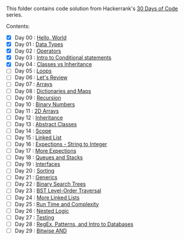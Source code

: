 This folder contains code solution from Hackerrank's [30 Days of Code](https://www.hackerrank.com/domains/tutorials/30-days-of-code) series.

Contents:
- [x] Day 00 : [Hello, World](https://www.hackerrank.com/challenges/30-hello-world/problem) 
- [x] Day 01 : [Data Types](https://www.hackerrank.com/challenges/30-data-types/problem) 
- [x] Day 02 : [Operators](https://www.hackerrank.com/challenges/30-operators/problem) 
- [x] Day 03 : [Intro to Conditional statements](https://www.hackerrank.com/challenges/30-conditional-statements/problem) 
- [x] Day 04 : [Classes vs Inheritance](https://www.hackerrank.com/challenges/30-class-vs-instance/problem) 
- [ ] Day 05 : [Loops](https://www.hackerrank.com/challenges/30-loops/problem)
- [ ] Day 06 : [Let's Review](https://www.hackerrank.com/challenges/30-review-loop/problem)
- [ ] Day 07 : [Arrays](https://www.hackerrank.com/challenges/30-arrays/problem)
- [ ] Day 08 : [Dictionaries and Maps](https://www.hackerrank.com/challenges/30-dictionaries-and-maps/problem)
- [ ] Day 09 : [Recursion](https://www.hackerrank.com/challenges/30-recursion/problem)
- [ ] Day 10 : [Binary Numbers](https://www.hackerrank.com/challenges/30-binary-numbers/problem)
- [ ] Day 11 : [2D Arrays](https://www.hackerrank.com/challenges/30-2d-arrays/problem)
- [ ] Day 12 : [Inheritance](https://www.hackerrank.com/challenges/30-inheritance/problem)
- [ ] Day 13 : [Abstract Classes](https://www.hackerrank.com/challenges/30-abstract-classes/problem)
- [ ] Day 14 : [Scope](https://www.hackerrank.com/challenges/30-scope/problem)
- [ ] Day 15 : [Linked List](https://www.hackerrank.com/challenges/30-linked-list/problem)
- [ ] Day 16 : [Expections - String to Integer](https://www.hackerrank.com/challenges/30-exceptions-string-to-integer/problem)
- [ ] Day 17 : [More Expections](https://www.hackerrank.com/challenges/30-more-exceptions/problem)
- [ ] Day 18 : [Queues and Stacks](https://www.hackerrank.com/challenges/30-queues-stacks/problem)
- [ ] Day 19 : [Interfaces](https://www.hackerrank.com/challenges/30-interfaces/problem)
- [ ] Day 20 : [Sorting](https://www.hackerrank.com/challenges/30-sorting/problem)
- [ ] Day 21 : [Generics](https://www.hackerrank.com/challenges/30-generics/problem)
- [ ] Day 22 : [Binary Search Trees](https://www.hackerrank.com/challenges/30-binary-search-trees/problem)
- [ ] Day 23 : [BST Level-Order Traversal](https://www.hackerrank.com/challenges/30-binary-trees/problem)
- [ ] Day 24 : [More Linked Lists](https://www.hackerrank.com/challenges/30-linked-list-deletion/problem)
- [ ] Day 25 : [Run Time and Complexity](https://www.hackerrank.com/challenges/30-running-time-and-complexity/problem)
- [ ] Day 26 : [Nested Logic](https://www.hackerrank.com/challenges/30-nested-logic/problem)
- [ ] Day 27 : [Testing](https://www.hackerrank.com/challenges/30-testing/problem)
- [ ] Day 28 : [RegEx, Patterns, and Intro to Databases](https://www.hackerrank.com/challenges/30-regex-patterns/problem)
- [ ] Day 29 : [Bitwise AND](https://www.hackerrank.com/challenges/30-bitwise-and/problem)